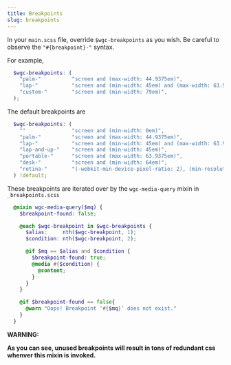 ```yaml
---
title: Breakpoints
slug: breakpoints
---
```


In your `main.scss` file, override `$wgc-breakpoints` as you wish. Be careful to observe the `"#{breakpoint}-"` syntax.

For example,

```scss
  $wgc-breakpoints: (
    "palm-"          "screen and (max-width: 44.9375em)",
    "lap-"           "screen and (min-width: 45em) and (max-width: 63.9375em)",
    "custom-"        "screen and (min-width: 79em)",
  );
```
The default breakpoints are

```scss
  $wgc-breakpoints: (
    ""               "screen and (min-width: 0em)",
    "palm-"          "screen and (max-width: 44.9375em)",
    "lap-"           "screen and (min-width: 45em) and (max-width: 63.9375em)",
    "lap-and-up-"    "screen and (min-width: 45em)",
    "portable-"      "screen and (max-width: 63.9375em)",
    "desk-"          "screen and (min-width: 64em)",
    "retina-"        "(-webkit-min-device-pixel-ratio: 2), (min-resolution: 192dpi), (min-resolution: 2dppx)"
  ) !default;
```
These breakpoints are iterated over by the `wgc-media-query` mixin in `_breakpoints.scss`

```scss
  @mixin wgc-media-query($mq) {
    $breakpoint-found: false;

    @each $wgc-breakpoint in $wgc-breakpoints {
      $alias:     nth($wgc-breakpoint, 1);
      $condition: nth($wgc-breakpoint, 2);

      @if $mq == $alias and $condition {
        $breakpoint-found: true;
        @media #{$condition} {
          @content;
        }
      }
    }

    @if $breakpoint-found == false{
      @warn "Oops! Breakpoint ‘#{$mq}’ does not exist."
    }
  }
```
**WARNING:**

**As you can see, unused breakpoints will result in tons of redundant css whenver this mixin is invoked.**
